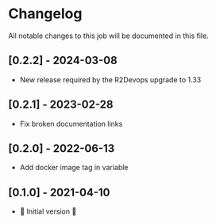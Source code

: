 # Changelog
All notable changes to this job will be documented in this file.

## [0.2.2] - 2024-03-08
* New release required by the R2Devops upgrade to 1.33

## [0.2.1] - 2023-02-28
* Fix broken documentation links

## [0.2.0] - 2022-06-13
* Add docker image tag in variable 

## [0.1.0] - 2021-04-10
* 🐘 Initial version 🎉 